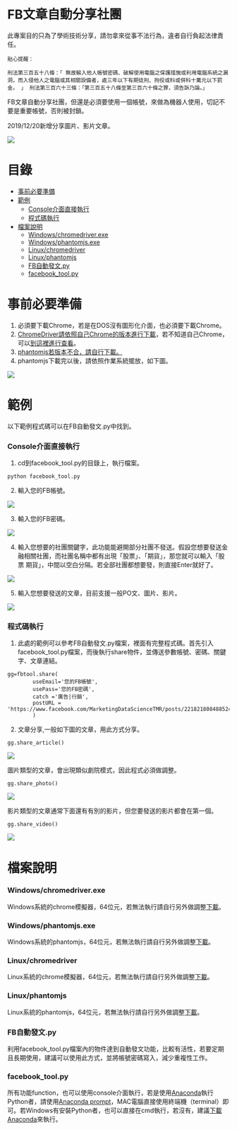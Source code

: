 FB文章自動分享社團
=========

此專案目的只為了學術技術分享，請勿拿來從事不法行為，違者自行負起法律責任。

```
貼心提醒：

刑法第三百五十八條：「 無故輸入他人帳號密碼、破解使用電腦之保護措施或利用電腦系統之漏洞，而入侵他人之電腦或其相關設備者，處三年以下有期徒刑、拘役或科或併科十萬元以下罰金。 」 刑法第三百六十三條：「第三百五十八條至第三百六十條之罪，須告訴乃論。」
```

FB文章自動分享社團，但還是必須要使用一個帳號，來做為機器人使用，切記不要是重要帳號，否則被封鎖。

2019/12/20新增分享圖片、影片文章。

<img src="https://i.imgur.com/841nwcA.png"/>

目錄
=================
* [事前必要準備](#事前必要準備)
* [範例](#範例)
    * [Console介面直接執行](#Console介面直接執行)
    * [程式碼執行](#程式碼執行)
* [檔案說明](#檔案說明)
    * [Windows/chromedriver.exe](#Windowschromedriverexe)
    * [Windows/phantomjs.exe](#Windowsphantomjsexe)
    * [Linux/chromedriver](#Linuxchromedriver)
    * [Linux/phantomjs](#Linuxphantomjs)
    * [FB自動發文.py](#FB自動發文py)
    * [facebook_tool.py](#facebook_toolpy)
 
事前必要準備
=================
1. 必須要下載Chrome，若是在DOS沒有圖形化介面，也必須要下載Chrome。
2. [ChromeDriver請依照自己Chrome的版本進行下載](https://chromedriver.chromium.org/downloads)，若不知道自己Chrome，可以[到這裡進行查看](https://chromedriver.storage.googleapis.com/LATEST_RELEASE)。
4. [phantomjs若版本不合，請自行下載。](https://phantomjs.org/download.html)
5. phantomjs下載完以後，請依照作業系統擺放，如下圖。
<img src="https://i.imgur.com/vxk2PXt.png"/>

範例
=================
以下範例程式碼可以在FB自動發文.py中找到。

### Console介面直接執行

1. cd到facebook_tool.py的目錄上，執行檔案。

```
python facebook_tool.py
```

2. 輸入您的FB帳號。

<img src="https://imgur.com/7Ms1rJL.png"/>

3. 輸入您的FB密碼。

<img src="https://imgur.com/JgQB7xW.png"/>

4. 輸入您想要的社團關鍵字，此功能能避開部分社團不發送。假設您想要發送金融相關社團，而社團名稱中都有出現「股票」、「期貨」，那您就可以輸入「股票 期貨」，中間以空白分隔。若全部社團都想要發，則直接Enter就好了。

<img src="https://imgur.com/LuEUhof.png"/>

5. 輸入您想要發送的文章，目前支援一般PO文、圖片、影片。

<img src="https://imgur.com/tqc1G0f.png"/>

### 程式碼執行

1. 此處的範例可以參考FB自動發文.py檔案，裡面有完整程式碼。首先引入facebook_tool.py檔案，而後執行share物件，並傳送參數帳號、密碼、關鍵字、文章連結。

```
gg=fbtool.share( 
        useEmail='您的FB帳號', 
        usePass='您的FB密碼', 
        catch ='廣告|行銷', 
        postURL = 'https://www.facebook.com/MarketingDataScienceTMR/posts/221821808488524'
        )
```

 

2. 文章分享,一般如下圖的文章，用此方式分享。

```
gg.share_article()
```
<img src="https://imgur.com/mQvKTLo.png"/>

圖片類型的文章，會出現類似劇院模式，因此程式必須做調整。

```
gg.share_photo()
```
<img src="https://imgur.com/ifF0o38.png"/>

影片類型的文章通常下面還有有別的影片，但您要發送的影片都會在第一個。

```
gg.share_video()
```

<img src="https://imgur.com/duyYYxr.png"/>


檔案說明
=================

### Windows/chromedriver.exe
Windows系統的chrome模擬器，64位元，若無法執行請自行另外做調整[下載](https://chromedriver.chromium.org/downloads)。

### Windows/phantomjs.exe
Windows系統的phantomjs，64位元，若無法執行請自行另外做調整[下載](https://phantomjs.org/download.html)。

### Linux/chromedriver
Linux系統的chrome模擬器，64位元，若無法執行請自行另外做調整[下載](https://chromedriver.chromium.org/downloads)。

### Linux/phantomjs
Linux系統的phantomjs，64位元，若無法執行請自行另外做調整[下載](https://phantomjs.org/download.html)。

### FB自動發文.py
利用facebook_tool.py檔案內的物件達到自動發文功能，比較有活性，若要定期且長期使用，建議可以使用此方式，並將帳號密碼寫入，減少重複性工作。

### facebook_tool.py
所有功能function，也可以使用console介面執行，若是使用[Anaconda](https://www.anaconda.com/distribution/)執行Python者，請使用[Anaconda prompt](https://www.anaconda.com/distribution/)，MAC電腦直接使用終端機（terminal）即可。若Windows有安裝Python者，也可以直接在cmd執行，若沒有，建議[下載Anaconda](https://www.anaconda.com/distribution/)來執行。
